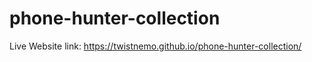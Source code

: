 # phone-hunter-collection


Live Website link:  https://twistnemo.github.io/phone-hunter-collection/
